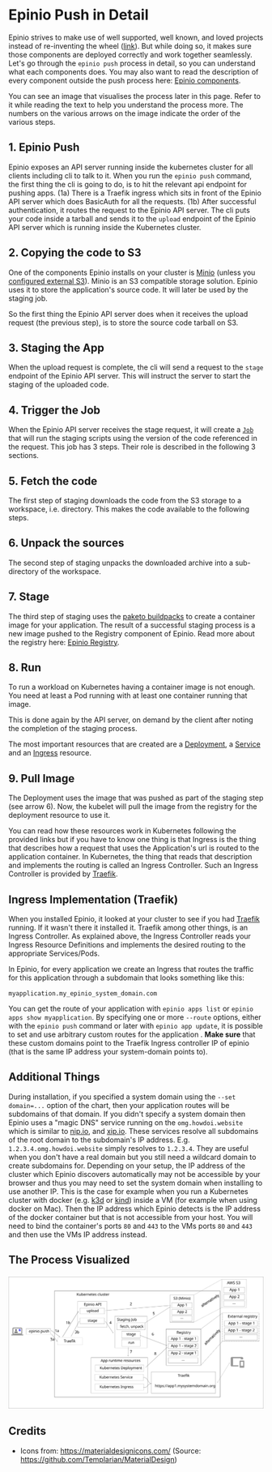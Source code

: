 # Epinio Push in Detail

Epinio strives to make use of well supported, well known, and loved projects instead of re-inventing the wheel ([link](principles.md#guidelines-soft-principles)).
But while doing so, it makes sure those components are deployed correctly and work together seamlessly. Let's go through the `epinio push` process in detail,
so you can understand what each components does. You may also want to read the description of every component outside the push process here: [Epinio components](advanced.md#epinio-installed-components).

You can see an image that visualises the process later in this page. Refer to it while reading the text to help you understand the process more.
The numbers on the various arrows on the image indicate the order of the various steps.

## 1. Epinio Push

Epinio exposes an API server running inside the kubernetes cluster for all clients including cli to talk to it. When you run the `epinio push` command, the first thing the cli is going to do, is to hit the relevant api endpoint for pushing apps. (1a) There is a Traefik ingress which sits in front of the Epinio API server which does BasicAuth for all the requests. (1b) After successful authentication, it routes the request to the Epinio API server. The cli puts your code inside a tarball and sends it to the `upload` endpoint of the Epinio API server which is running inside the Kubernetes cluster.

## 2. Copying the code to S3

One of the components Epinio installs on your cluster is [Minio](https://min.io/) (unless you [configured external S3](../howtos/setup-external-s3.md)).
Minio is an S3 compatible storage solution. Epinio uses it to store the application's source code. It will later be used by the staging job.

So the first thing the Epinio API server does when it receives the upload request (the previous step), is to store the source code tarball on S3.

## 3. Staging the App

When the upload request is complete, the cli will send a request to the `stage` endpoint of the Epinio API server. This will instruct the server to start the staging of the uploaded code.

## 4. Trigger the Job

When the Epinio API server receives the stage request, it will create a [`Job`](https://kubernetes.io/docs/concepts/workloads/controllers/job/) that will run the staging scripts using the version of the code referenced in the request. This job has 3 steps. Their role is described in the following 3 sections.

## 5. Fetch the code

The first step of staging downloads the code from the S3 storage to a workspace, i.e. directory. This makes the code available to the following steps.

## 6. Unpack the sources

The second step of staging unpacks the downloaded archive into a sub-directory of the workspace. 

## 7. Stage

The third step of staging uses the [paketo buildpacks](https://paketo.io/) to create a container image for your application.
The result of a successful staging process is a new image pushed to the Registry component of Epinio.
Read more about the registry here: [Epinio Registry](../explanations/advanced.md#container-registry).

## 8. Run

To run a workload on Kubernetes having a container image is not enough. You need at least a Pod running with at least one container running that image.

This is done again by the API server, on demand by the client after noting the completion of the staging process.

The most important resources that are created are a [Deployment](https://kubernetes.io/docs/concepts/workloads/controllers/deployment/), a [Service](https://kubernetes.io/docs/concepts/services-networking/service/) and an [Ingress](https://kubernetes.io/docs/concepts/services-networking/ingress/) resource.

## 9. Pull Image

The Deployment uses the image that was pushed as part of the staging step (see arrow 6). Now, the kubelet will pull the image from the registry for the deployment resource to use it.

You can read how these resources work in Kubernetes following the provided links but if you have to know one thing is that Ingress is the thing that describes how a request that uses the Application's url is routed to the application container. In Kubernetes, the thing that reads that description and implements the routing is called an Ingress Controller. Such an Ingress Controller is provided by [Traefik](https://doc.traefik.io/traefik/providers/kubernetes-ingress/).

## Ingress Implementation (Traefik)

When you installed Epinio, it looked at your cluster to see if you had [Traefik](https://doc.traefik.io/traefik/providers/kubernetes-ingress/) running. If it wasn't there it installed it. Traefik among other things, is an Ingress Controller. As explained above, the Ingress Controller reads your Ingress Resource Definitions and implements the desired routing to the appropriate Services/Pods.

In Epinio, for every application we create an Ingress that routes the traffic for this application through a subdomain that looks something like this:

```
myapplication.my_epinio_system_domain.com
```

You can get the route of your application with `epinio apps list` or `epinio apps show myapplication`. By specifying one or more `--route` options, either with the `epinio push` command or later with `epinio app update`, it is possible to set and use arbitrary custom routes for the application . __Make sure__ that these custom domains point to the Traefik Ingress controller IP of epinio (that is the same IP address your system-domain points to).

## Additional Things

During installation, if you specified a system domain using the `--set domain=...` option of the chart, then your application routes will be subdomains of that domain.
If you didn't specify a system domain then Epinio uses a "magic DNS" service running on the `omg.howdoi.website` which is similar to [nip.io](https://nip.io/), and [xip.io](http://xip.io/).
These services resolve all subdomains of the root domain to the subdomain's IP address. E.g. `1.2.3.4.omg.howdoi.website` simply resolves to `1.2.3.4`. They are useful when you don't have a real domain but you still need a wildcard domain to create subdomains for. Depending on your setup, the IP address of the cluster which Epinio discovers automatically may not be accessible by your browser and thus you may need to set the system domain when installing to use another IP. This is the case for example when you run a Kubernetes cluster with docker (e.g. [k3d](https://k3d.io/) or [kind](https://github.com/kubernetes-sigs/kind)) inside a VM (for example when using docker on Mac). Then the IP address which Epinio detects is the IP address of the docker container but that is not accessible from your host. You will need to bind the container's ports `80` and `443` to the VMs ports `80` and `443` and then use the VMs IP address instead.


## The Process Visualized

![epinio-push-detailed](epinio-push-detailed.svg?raw=true "Epinio push")

## Credits

- Icons from: https://materialdesignicons.com/ (Source: https://github.com/Templarian/MaterialDesign)
